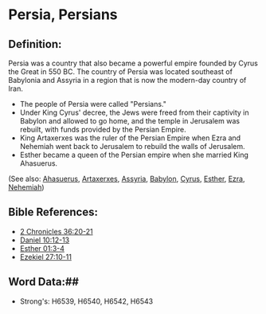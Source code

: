 # Persia, Persians #

## Definition: ##

Persia was a country that also became a powerful empire founded by Cyrus the Great in 550 BC. The country of Persia was located southeast of Babylonia and Assyria in a region that is now the modern-day country of Iran. 

* The people of Persia were called "Persians."
* Under King Cyrus' decree, the Jews were freed from their captivity in Babylon and allowed to go home, and the temple in Jerusalem was rebuilt, with funds provided by the Persian Empire.
* King Artaxerxes was the ruler of the Persian Empire when Ezra and Nehemiah went back to Jerusalem to rebuild the walls of Jerusalem.
* Esther became a queen of the Persian empire when she married King Ahasuerus.

(See also: [Ahasuerus](ahasuerus.md), [Artaxerxes](artaxerxes.md), [Assyria](assyria.md), [Babylon](babylon.md), [Cyrus](cyrus.md), [Esther](esther.md), [Ezra](ezra.md), [Nehemiah](nehemiah.md))

## Bible References: ##

* [2 Chronicles 36:20-21](rc://en/tn/help/2ch/36/20)
* [Daniel 10:12-13](rc://en/tn/help/dan/10/12)
* [Esther 01:3-4](rc://en/tn/help/est/01/03)
* [Ezekiel 27:10-11](rc://en/tn/help/ezk/27/10)

## Word Data:##

* Strong's: H6539, H6540, H6542, H6543
